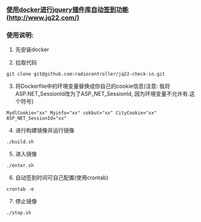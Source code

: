 ### [使用docker进行jquery插件库自动签到功能(http://www.jq22.com/)](http://www.jq22.com/)

### 使用说明:
1. 先安装docker

2. 拉取代码

  ```
  git clone git@github.com:radiocontroller/jq22-check-in.git
  ```

3. 将Dockerfile中的环境变量替换成你自己的cookie信息(注意: 我将ASP.NET_SessionId改为了ASP_NET_SessionId, 因为环境变量不允许有.这个符号)

  ```
  MydlCookie="xx" Myinfo="xx" cokbut="xx" CityCookie="xx" ASP_NET_SessionId="xx"
  ```

4. 进行构建镜像并运行镜像

  ```
  ./build.sh
  ```

5. 进入镜像

  ```
  ./enter.sh
  ```

6. 自动签到时间可自己配置(使用crontab)

  ```
  crontab -e
  ```

7. 停止镜像

  ```
  ./stop.sh
  ```
